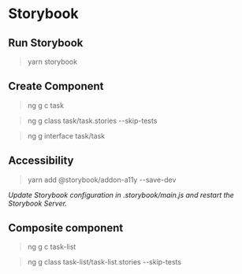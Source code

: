 # Storybook

## Run Storybook

> yarn storybook

## Create Component

> ng g c task

> ng g class task/task.stories --skip-tests

> ng g interface task/task

## Accessibility

> yarn add @storybook/addon-a11y --save-dev

_Update Storybook configuration in .storybook/main.js and restart the Storybook Server._

## Composite component

> ng g c task-list

> ng g class task-list/task-list.stories --skip-tests
